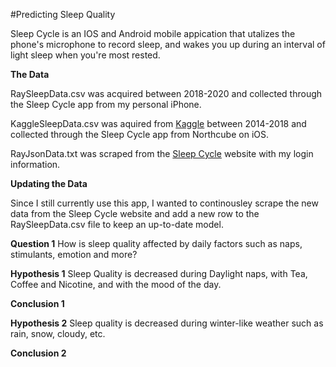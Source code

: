 #Predicting Sleep Quality

Sleep Cycle is an IOS and Android mobile appication that utalizes the phone's microphone to record sleep, and wakes you up during an interval of light sleep when you're most rested. 

**The Data** 

RaySleepData.csv was acquired between 2018-2020 and collected through the Sleep Cycle app from my personal iPhone.

KaggleSleepData.csv was aquired from [Kaggle](https://www.kaggle.com/danagerous/undefined) between 2014-2018 and collected through the Sleep Cycle app from Northcube on iOS.

RayJsonData.txt was scraped from the [Sleep Cycle](https://s.sleepcycle.com/) website with my login information.

**Updating the Data**

Since I still currently use this app, I wanted to continousley scrape the new data from the Sleep Cycle website and add a new row to the RaySleepData.csv file to keep an up-to-date model.

**Question 1** How is sleep quality affected by daily factors such as naps, stimulants, emotion and more?

**Hypothesis 1** Sleep Quality is decreased during Daylight naps, with Tea, Coffee and Nicotine, and with the mood of the day.

**Conclusion 1** 

**Hypothesis 2** Sleep quality is decreased during winter-like weather such as rain, snow, cloudy, etc.

**Conclusion 2**
